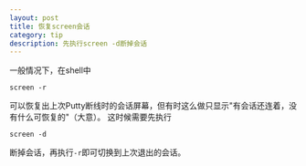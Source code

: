 ```yaml
---
layout: post
title: 恢复screen会话
category: tip
description: 先执行screen -d断掉会话
---
```


一般情况下，在shell中

    screen -r

可以恢复出上次Putty断线时的会话屏幕，但有时这么做只显示"有会话还连着，没有什么可恢复的"（大意）。
这时候需要先执行

    screen -d

断掉会话，再执行`-r`即可切换到上次退出的会话。